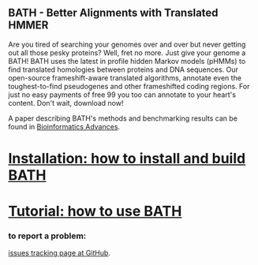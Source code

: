 ## BATH - Better Alignments with Translated HMMER

Are you tired of searching your genomes over and over but never getting out all those pesky proteins? Well, fret no more. Just give your genome a BATH!
BATH uses the latest in profile hidden Markov models (pHMMs) to find translated homologies between proteins and DNA sequences. Our open-source frameshift-aware translated algorithms, annotate even the toughest-to-find pseudogenes and other frameshifted coding regions. For just no easy payments of free 99 you too can annotate to your heart's content. Don't wait, download now!

A paper describing BATH's methods and benchmarking results can be found in [Bioinformatics Advances](https://academic.oup.com/bioinformaticsadvances/article/4/1/vbae088/7693713).

# [Installation: how to install and build BATH](documentation/userguide/installation.md)

# [Tutorial: how to use BATH](documentation/userguide/tutorial.md)

### to report a problem:
[issues tracking page at GitHub](https://github.com/TravisWheelerLab/BATH/issues).
